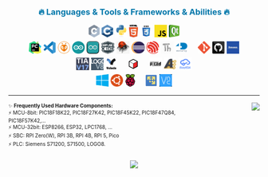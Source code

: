 <h3 style="padding-top:0px; color: #0077aa;" align="center">🔥 Languages & Tools & Frameworks & Abilities 🔥</h3>

<p align="center">
  <code><img title="C" height="25" src="images/c.svg"></code>
  <code><img title="C++" height="25" src="images/cpp.svg"></code>
  <code><img title="Python" height="25" src="images/Python.svg"></code>
  <code><img title="HTML5" height="25" src="images/html5.svg"></code>
  <code><img title="CSS" height="25" src="images/css.svg"></code>
  <code><img title="JavaScript" height="25" src="images/javascript.svg"></code> 
  <code><img title="QT" height="25" src="images/QT.svg"></code> 
  <br>
  <code><img title="Pycharm" height="25" src="images/Pycharm.svg" style="padding-top:5px;"/></code>
  <code><img title="Visual Studio Code" height="25" src="images/VScode.svg" style="padding-top:5px;"/></code>
  <code><img title="Platform-IO" height="25" src="images/PIO.svg" style="padding-top:5px;"/></code> 
  <code><img title="Arduino 1.x" height="25" src="images/Arduino.svg" style="padding-top:5px;"/></code>
  <code><img title="Arduino 2.x" height="25" src="images/arduino2.svg" style="padding-top:5px;"/></code>
  <code><img title="MPLAB-X" height="25" src="images/mplab-x.svg" style="padding-top:5px;"/></code>  
  <code><img title="Atmel Studio 7" height="25" src="images/AtmelStudio.svg" style="padding-top:5px;"/></code>
  <code><img title="Eclipse IDE" height="25" src="images/Eclipse.svg" style="padding-top:5px;"/></code>
  <code><img title="Espressif IDE" height="25" src="images/Espressif.svg" style="padding-top:5px;"/></code> 
  <code><img title="Thoney" height="25" src="images/Thoney.svg" style="padding-top:5px;"/></code>
  <code><img title="4D Workshop" height="25" src="images/4Dworkshop.svg" style="padding-top:5px;"/></code>
  &nbsp; &nbsp; 
  <code><img title="Git" height="25" src="images/GIT.svg" style="padding-top:5px;"/></code>
  <code><img title="GitHub" height="25" src="images/github.svg" style="padding-top:5px;"/></code> 
  <code><img title="Doxygen" height="25" src="images/Doxygen.svg" style="padding-top:5px;"/></code>  
  <br>
  <code><img title="TIA 17" height="25" src="images/TIA17.svg" style="padding-top:5px;"/></code>
  <code><img title="LOGO8" height="25" src="images/LOGO.svg" style="padding-top:5px;"/></code>
  <code><img title="Velocio" height="25" src="images/Velocio.svg" style="padding-top:5px;"/></code>
  &nbsp; &nbsp;
  <code><img title="Design Spark Mechanical" height="25" src="images/DSM.svg" style="padding-top:5px;"/></code>
  &nbsp; &nbsp;
  <code><img title="p-cad" height="25" src="images/p-cad.svg" style="padding-top:5px;"/></code> 
  <code><img title="Altium Designer" height="25" src="images/altium-designer.svg" style="padding-top:5px;"/></code>
  <code><img title="Easy Eda" height="25" src="images/easy_eda.svg" style="padding-top:5px;"/></code>
  <br>
  <code><img title="Windows + WSL2" height="25" src="images/WIN.svg" style="padding-top:5px;"/></code>
  <code><img title="Ubuntu" height="25" src="images/UBUNTU.svg" style="padding-top:5px;"/></code>
  <code><img title="Raspbian OS" height="25" src="images/RPI.svg" style="padding-top:5px;"/></code>
  &nbsp; &nbsp; 
  <code><img title="VMWARE" height="25" src="images/vmware.svg" style="padding-top:5px;"/></code>
  <code><img title="VNC" height="25" src="images/VNC.svg" style="padding-top:5px;"/></code> 
</p><hr>

<div style="display: flex;"> 
<div style="flex: 0 0 80%;"> 
<p style="font-size: 10px; text-align: left; margin: 0;"> 
✨ <b>Frequently Used Hardware Components:</b><br>
⚡ MCU-8bit: PIC18F18K22, PIC18F27K42, PIC18F45K22, PIC18F47Q84, PIC18F57K42,...<br>
⚡ MCU-32bit: ESP8266, ESP32, LPC1768, ...<br> 
⚡ SBC: RPI Zero(W), RPI 3B, RPI 4B, RPI 5, Pico<br> 
⚡ PLC: Siemens S71200, S71500, LOGO8.
</p>
</div> 
<div style="flex: 0 0 20%;"> 
<img align="right" src="https://visitor-badge.laobi.icu/badge?page_id=rcx-t.rcx-t">
</div> 
</div>


<h3 align="center" style="padding: 0;">
  <a href="https://git.io/typing-svg" style="padding: 0;">
    <img src="https://readme-typing-svg.herokuapp.com/?lines=Hello,+There!+👋;This+is+rcx-t...;Nice+to+meet+you!&center=true&size=16" style="padding: 0;">
  </a></h3>
<!--
**rcx-t/rcx-t** is a ✨ _special_ ✨ repository because its `README.md` (this file) appears on your GitHub profile.

Here are some ideas to get you started:

- 🔭 I’m currently working on ...
- 🌱 I’m currently learning ...
- 👯 I’m looking to collaborate on ...
- 🤔 I’m looking for help with ...
- 💬 Ask me about ...
- 📫 How to reach me: ...
- 😄 Pronouns: ...
- ⚡ Fun fact: ...
-->